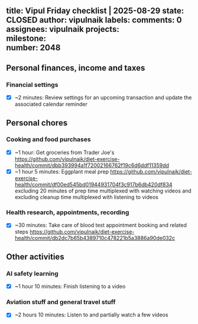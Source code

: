 title:	Vipul Friday checklist | 2025-08-29
state:	CLOSED
author:	vipulnaik
labels:	
comments:	0
assignees:	vipulnaik
projects:	
milestone:	
number:	2048
--
## Personal finances, income and taxes

### Financial settings

- [x] ~2 minutes: Review settings for an upcoming transaction and update the associated calendar reminder

## Personal chores

### Cooking and food purchases

- [x] ~1 hour: Get groceries from Trader Joe's https://github.com/vipulnaik/diet-exercise-health/commit/dbb393994a1f72002166762f19c6d6ddf11359dd
- [x] ~1 hour 5 minutes: Eggplant meal prep https://github.com/vipulnaik/diet-exercise-health/commit/df00ed545bd01944931704f3c917b6db420df834 excluding 20 minutes of prep time multiplexed with watching videos and excluding cleanup time multiplexed with listening to videos

### Health research, appointments, recording

- [x] ~30 minutes: Take care of blood test appointment booking and related steps https://github.com/vipulnaik/diet-exercise-health/commit/db2dc7b65b4389710c478221b5a3886a90de032c

## Other activities

### AI safety learning

- [x] ~1 hour 10 minutes: Finish listening to a video

### Aviation stuff and general travel stuff

- [x] ~2 hours 10 minutes: Listen to and partially watch a few videos
